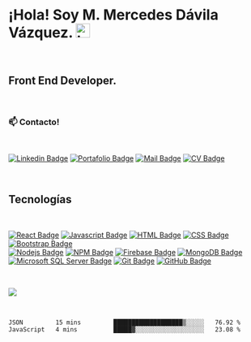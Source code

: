 # ¡Hola! Soy M. Mercedes Dávila Vázquez. <img src="https://user-images.githubusercontent.com/1303154/88677602-1635ba80-d120-11ea-84d8-d263ba5fc3c0.gif" width="28px" alt="hi">

<br>

## Front End Developer.

<br>

### :mailbox: Contacto!
<br>

[![Linkedin Badge](https://img.shields.io/badge/-Linkedin-0e76a8?style=flat&labelColor=0e76a8&logo=linkedin&logoColor=white)](https://www.linkedin.com/in/maria-mercedes-davila-vazquez/) 
[![Portafolio Badge](https://img.shields.io/badge/-Portafolio-0e76a8?style=flat&labelColor=0e76a8&logo=plex&logoColor=white)](https://mercedesdavila.github.io/) 
[![Mail Badge](https://img.shields.io/badge/-Correo-0078D4?style=flat&labelColor=0078D4&logo=Microsoft-Outlook&logoColor=white)](mailto:mmdavila@outlook.com)
[![CV Badge](https://img.shields.io/badge/-CV-0e76a8?style=flat&labelColor=0e76a8&logo=Read-the-Docs&logoColor=white)](https://drive.google.com/file/d/1pKNiOxgK-BrdMhpBjTGKZ1uEwQ5k7jo-/view?usp=sharing)

<br>


## Tecnologías 
<br>


[![React Badge](https://img.shields.io/badge/-React-61DBFB?style=for-the-badge&labelColor=white&logo=react&logoColor=61DBFB)](#) 
[![Javascript Badge](https://img.shields.io/badge/-Javascript-F0DB4F?style=for-the-badge&labelColor=white&logo=javascript&logoColor=F0DB4F)](#)
[![HTML Badge](https://img.shields.io/badge/-HTML5-E34F26?style=for-the-badge&labelColor=white&logo=HTML5&logoColor=E34F26)](#) 
[![CSS Badge](https://img.shields.io/badge/-CSS3-1572B6?style=for-the-badge&labelColor=white&logo=CSS3&logoColor=1572B6)](#)
[![Bootstrap Badge](https://img.shields.io/badge/-Bootstrap-563d7c?style=for-the-badge&labelColor=white&logo=Bootstrap&logoColor=563d7c)](#)  
[![Nodejs Badge](https://img.shields.io/badge/-Nodejs-3C873A?style=for-the-badge&labelColor=white&logo=node.js&logoColor=3C873A)](#)
[![NPM Badge](https://img.shields.io/badge/-NPM-CB3837?style=for-the-badge&labelColor=white&logo=NPM&logoColor=CB3837)](#) 
[![Firebase Badge](https://img.shields.io/badge/-Firebase-FFCA28?style=for-the-badge&labelColor=white&logo=Firebase&logoColor=FFCA28)](#)
[![MongoDB Badge](https://img.shields.io/badge/-MongoDB-47A248?style=for-the-badge&labelColor=white&logo=MongoDB&logoColor=47A248)](#)
[![Microsoft SQL Server Badge](https://img.shields.io/badge/-Microsoft_SQL_Server-CC2927?style=for-the-badge&labelColor=white&logo=Microsoft-SQL-Server&logoColor=CC2927)](#)
[![Git Badge](https://img.shields.io/badge/-Git-F05032?style=for-the-badge&labelColor=white&logo=Git&logoColor=F05032)](#)
[![GitHub Badge](https://img.shields.io/badge/-GitHub-181717?style=for-the-badge&labelColor=white&logo=GitHub&logoColor=181717)](#)


<br>

[![](https://github-readme-stats.vercel.app/api/top-langs/?username=MercedesDavila&langs_count=8)](https://github.com/anuraghazra/github-readme-stats)


<br>


<!--START_SECTION:waka-->
```text
JSON         15 mins         ███████████████████▒░░░░░   76.92 % 
JavaScript   4 mins          █████▓░░░░░░░░░░░░░░░░░░░   23.08 % 
```
<!--END_SECTION:waka-->